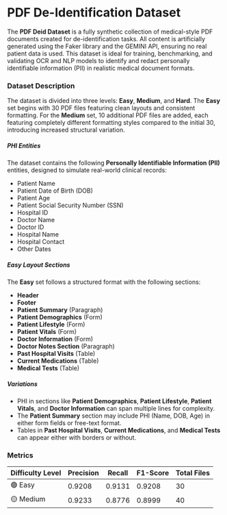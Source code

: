 # PDF De-Identification Dataset

The **PDF Deid Dataset** is a fully synthetic collection of medical-style PDF documents created for de-identification tasks. All content is artificially generated using the Faker library and the GEMINI API, ensuring no real patient data is used. This dataset is ideal for training, benchmarking, and validating OCR and NLP models to identify and redact personally identifiable information (PII) in realistic medical document formats.

### Dataset Description

The dataset is divided into three levels: **Easy**, **Medium**, and **Hard**. The **Easy** set begins with 30 PDF files featuring clean layouts and consistent formatting. For the **Medium** set, 10 additional PDF files are added, each featuring completely different formatting styles compared to the initial 30, introducing increased structural variation.

##### PHI Entities

The dataset contains the following **Personally Identifiable Information (PII)** entities, designed to simulate real-world clinical records:

- Patient Name
- Patient Date of Birth (DOB)
- Patient Age
- Patient Social Security Number (SSN)
- Hospital ID
- Doctor Name
- Doctor ID
- Hospital Name
- Hospital Contact
- Other Dates

##### Easy Layout Sections

The **Easy** set follows a structured format with the following sections:

- **Header**
- **Footer**
- **Patient Summary** (Paragraph)
- **Patient Demographics** (Form)
- **Patient Lifestyle** (Form)
- **Patient Vitals** (Form)
- **Doctor Information** (Form)
- **Doctor Notes Section** (Paragraph)
- **Past Hospital Visits** (Table)
- **Current Medications** (Table)
- **Medical Tests** (Table)

##### Variations

- PHI in sections like **Patient Demographics**, **Patient Lifestyle**, **Patient Vitals**, and **Doctor Information** can span multiple lines for complexity.
- The **Patient Summary** section may include PHI (Name, DOB, Age) in either form fields or free-text format.
- Tables in **Past Hospital Visits**, **Current Medications**, and **Medical Tests** can appear either with borders or without.

### Metrics

| Difficulty Level | Precision | Recall | F1-Score | Total Files |
|------------------|-----------|--------|----------|---------|
| 🟢 Easy          | 0.9208      | 0.9131   | 0.9208    | 30     |
| 🟡 Medium        | 0.9233      | 0.8776   | 0.8999     | 40     |
